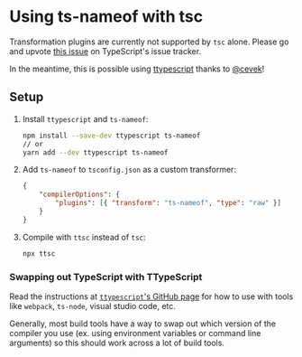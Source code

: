 # Using ts-nameof with tsc

Transformation plugins are currently not supported by `tsc` alone. Please go and upvote [this issue](https://github.com/Microsoft/TypeScript/issues/14419) on TypeScript's issue tracker.

In the meantime, this is possible using [ttypescript](https://github.com/cevek/ttypescript) thanks to [@cevek](https://github.com/cevek)!

## Setup

1. Install `ttypescript` and `ts-nameof`:

    ```bash
    npm install --save-dev ttypescript ts-nameof
    // or
    yarn add --dev ttypescript ts-nameof
    ```

2. Add `ts-nameof` to `tsconfig.json` as a custom transformer:

    ```json
    {
        "compilerOptions": {
            "plugins": [{ "transform": "ts-nameof", "type": "raw" }]
        }
    }
    ```

3. Compile with `ttsc` instead of `tsc`:

    ```bash
    npx ttsc
    ```

### Swapping out TypeScript with TTypeScript

Read the instructions at [`ttypescript`'s GitHub page](https://github.com/cevek/ttypescript) for how to use with tools like `webpack`, `ts-node`, visual studio code, etc.

Generally, most build tools have a way to swap out which version of the compiler you use (ex. using environment variables or command line arguments) so this should work across a lot of build tools.

